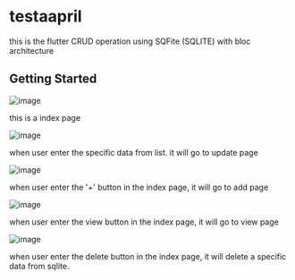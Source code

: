 # testaapril

this is the flutter CRUD operation using SQFite (SQLITE) with bloc architecture 

## Getting Started

![image](https://user-images.githubusercontent.com/89571593/164978165-858dcd6d-2ecb-4253-be98-319d351a1eb9.png)

this is a index page

![image](https://user-images.githubusercontent.com/89571593/164978308-4283dc39-e9da-4471-af09-6bad2b07ccc1.png)

when user enter the specific data from list. it will go to update page

![image](https://user-images.githubusercontent.com/89571593/164978392-9705eb89-12f0-4844-afa7-488dc92e120b.png)

when user enter the '+' button in the index page, it will go to add page

![image](https://user-images.githubusercontent.com/89571593/164978444-f5eb35fd-8bb3-4fc9-aacc-8fb286f89ff9.png)

when user enter the view button in the index page, it will go to view page

![image](https://user-images.githubusercontent.com/89571593/164978478-0c2bb769-9bee-4525-8f7f-1ef6aec7c839.png)

when user enter the delete button in the index page, it will delete a specific data from sqlite.


